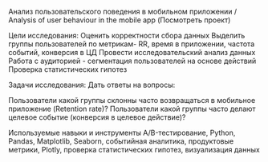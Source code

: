 Анализ пользовательского поведения в мобильном приложении / Analysis of user behaviour in the mobile app (Посмотреть проект)

Цели исследования:
Оценить корректности сбора данных
Выделить группы пользователей по метрикам- RR, время в приложении, частота событий, конверсия в ЦД
Провести исследовательский анализ данных
Работа с аудиторией - сегментация пользователей на основе действий
Проверка статистических гипотез

Задачи исследования:
Дать ответы на вопросы:

Пользователи какой группы склонны часто возвращаться в мобильное приложение (Retention rate)?
Пользователи какой группы часто делают целевое событие (конверсия в целевое действие)?

Используемые навыки и инструменты
A/B-тестирование, Python, Pandas, Matplotlib, Seaborn, событийная аналитика, продуктовые метрики, Plotly, проверка статистических гипотез, визуализация данных